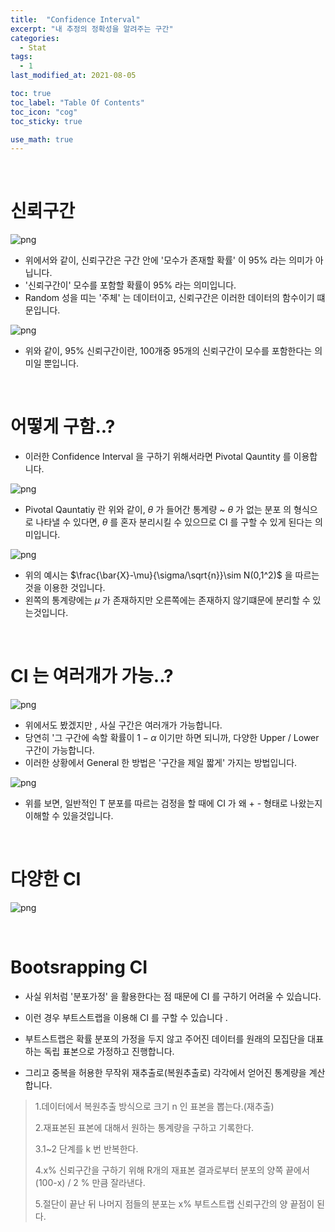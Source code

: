 ```yaml
---
title:  "Confidence Interval"
excerpt: "내 추정의 정확성을 알려주는 구간"
categories:
  - Stat
tags:
  - 1
last_modified_at: 2021-08-05

toc: true
toc_label: "Table Of Contents"
toc_icon: "cog"
toc_sticky: true

use_math: true
---
```


<br>

# 신뢰구간

![png](/assets/images/Stat/29_1.png)

- 위에서와 같이, 신뢰구간은 구간 안에 '모수가 존재할 확률' 이 95% 라는 의미가 아닙니다. 
- '신뢰구간이' 모수를 포함할 확률이 95% 라는 의미입니다. 
- Random 성을 띠는 '주체' 는 데이터이고, 신뢰구간은 이러한 데이터의 함수이기 떄문입니다.  

![png](/assets/images/Stat/29_2.png)

- 위와 같이, 95% 신뢰구간이란, 100개중 95개의 신뢰구간이 모수를 포함한다는 의미일 뿐입니다.

<br>

# 어떻게 구함..?

- 이러한 Confidence Interval 을 구하기 위해서라면 Pivotal Qauntity 를 이용합니다.

![png](/assets/images/Stat/29_3.png)

- Pivotal Qauntatiy 란 위와 같이, $\theta$ 가 들어간 통계량 ~ $\theta$ 가 없는 분포 의 형식으로 나타낼 수 있다면, $\theta$ 를 혼자 분리시킬 수 있으므로 CI 를 구할 수 있게 된다는 의미입니다. 

![png](/assets/images/Stat/29_4.png)

- 위의 예시는 $\frac{\bar{X}-\mu}{\sigma/\sqrt{n}}\sim N(0,1^2)$ 을 따르는것을 이용한 것입니다. 
- 왼쪽의 통계량에는 $\mu$  가 존재하지만 오른쪽에는 존재하지 않기떄문에 분리할 수 있는것입니다.

<br>

# CI 는 여러개가 가능..?

![png](/assets/images/Stat/29_3.png)

- 위에서도 봤겠지만 , 사실 구간은 여러개가 가능합니다. 
- 당연히 '그 구간에 속할 확률이 $1-\alpha$ 이기만 하면 되니까, 다양한 Upper / Lower 구간이 가능합니다.
- 이러한 상황에서 General 한 방법은 '구간을 제일 짧게' 가지는 방법입니다.

![png](/assets/images/Stat/29_5.png)

- 위를 보면, 일반적인 T 분포를 따르는 검정을 할 때에 CI 가 왜  + - 형태로 나왔는지 이해할 수 있을것입니다.

<br>

# 다양한 CI

![png](/assets/images/Stat/29_6.png)

<br>

# Bootsrapping CI

- 사실 위처럼 '분포가정' 을 활용한다는 점 때문에 CI 를 구하기 어려울 수 있습니다. 
- 이런 경우 부트스트랩을 이용해 CI 를 구할 수 있습니다 .

- 부트스트랩은 확률 분포의 가정을 두지 않고 주어진 데이터를 원래의 모집단을 대표하는 독립 표본으로 가정하고 진행합니다.
- 그리고 중복을 허용한 무작위 재추출로(복원추출로) 각각에서 얻어진 통계량을 계산합니다.


> 1.데이터에서 복원추출 방식으로 크기 n 인 표본을 뽑는다.(재추출)
>
> 2.재표본된 표본에 대해서 원하는 통계량을 구하고 기록한다.
>
> 3.1~2 단계를 k 번 반복한다.
>
> 4.x% 신뢰구간을 구하기 위해 R개의 재표본 결과로부터 분포의 양쪽 끝에서 (100-x) / 2 % 만큼 잘라낸다.
>
> 5.절단이 끝난 뒤 나머지 점들의 분포는 x% 부트스트랩 신뢰구간의 양 끝점이 된다.
